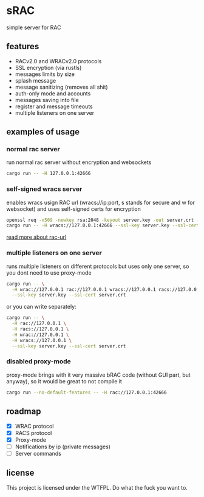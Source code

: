 # sRAC
simple server for RAC

## features

- RACv2.0 and WRACv2.0 protocols
- SSL encryption (via rustls)
- messages limits by size
- splash message
- message sanitizing (removes all shit)
- auth-only mode and accounts
- messages saving into file
- register and message timeouts
- multiple listeners on one server

## examples of usage

### normal rac server

run normal rac server without encryption and websockets

```bash
cargo run -- -H 127.0.0.1:42666
```

### self-signed wracs server

enables wracs usign RAC url (wracs://ip:port, s stands for secure and w for websocket) and uses self-signed certs for encryption

```bash
openssl req -x509 -newkey rsa:2048 -keyout server.key -out server.crt -days 365 -nodes
cargo run -- -H wracs://127.0.0.1:42666 --ssl-key server.key --ssl-cert server.crt
```

[read more about rac-url](https://github.com/MeexReay/bRAC/blob/main/docs/url.md)

### multiple listeners on one server

runs multiple listeners on different protocols but uses only one server, so you dont need to use proxy-mode

```bash
cargo run -- \
  -H wrac://127.0.0.1 rac://127.0.0.1 wracs://127.0.0.1 racs://127.0.0.1 \
  --ssl-key server.key --ssl-cert server.crt
```

or you can write separately:

```bash
cargo run -- \
  -H rac://127.0.0.1 \
  -H racs://127.0.0.1 \
  -H wrac://127.0.0.1 \
  -H wracs://127.0.0.1 \
  --ssl-key server.key --ssl-cert server.crt
```

### disabled proxy-mode

proxy-mode brings with it very massive bRAC code (without GUI part, but anyway), so it would be great to not compile it

```bash
cargo run --no-default-features -- -H rac://127.0.0.1:42666
```

## roadmap

- [x] WRAC protocol
- [x] RACS protocol
- [x] Proxy-mode
- [ ] Notifications by ip (private messages)
- [ ] Server commands

## license

This project is licensed under the WTFPL. Do what the fuck you want to. 
